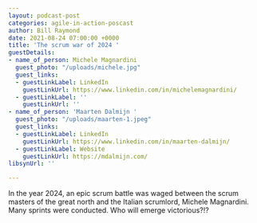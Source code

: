 ```yaml
---
layout: podcast-post
categories: agile-in-action-poscast
author: Bill Raymond
date: 2021-08-24 07:00:00 +0000
title: 'The scrum war of 2024 '
guestDetails:
- name_of_person: Michele Magnardini
  guest_photo: "/uploads/michele.jpg"
  guest_links:
  - guestLinkLabel: LinkedIn
    guestLinkUrl: https://www.linkedin.com/in/michelemagnardini/
  - guestLinkLabel: ''
    guestLinkUrl: ''
- name_of_person: 'Maarten Dalmijn '
  guest_photo: "/uploads/maarten-1.jpeg"
  guest_links:
  - guestLinkLabel: LinkedIn
    guestLinkUrl: https://www.linkedin.com/in/maarten-dalmijn/
  - guestLinkLabel: Website
    guestLinkUrl: https://mdalmijn.com/
libsynUrl: ''

---
```

In the year 2024, an epic scrum battle was waged between the scrum masters of the great north and the Italian scrumlord, Michele Magnardini. Many sprints were conducted. Who will emerge victorious?!? 